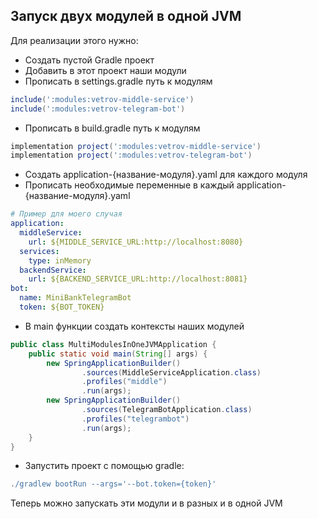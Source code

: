 ## Запуск двух модулей в одной JVM

Для реализации этого нужно:
 - Создать пустой Gradle проект
 - Добавить в этот проект наши модули
 - Прописать в settings.gradle путь к модулям
```groovy
include(':modules:vetrov-middle-service')
include(':modules:vetrov-telegram-bot')
```
 - Прописать в build.gradle путь к модулям
```groovy
implementation project(':modules:vetrov-middle-service')
implementation project(':modules:vetrov-telegram-bot')
```
 - Создать application-{название-модуля}.yaml для каждого модуля
 - Прописать необходимые переменные в каждый application-{название-модуля}.yaml
```yaml
# Пример для моего случая
application:
  middleService:
    url: ${MIDDLE_SERVICE_URL:http://localhost:8080}
  services:
    type: inMemory
  backendService:
    url: ${BACKEND_SERVICE_URL:http://localhost:8081}
bot:
  name: MiniBankTelegramBot
  token: ${BOT_TOKEN}
```
 - В main функции создать контексты наших модулей
```java
public class MultiModulesInOneJVMApplication {
    public static void main(String[] args) {
        new SpringApplicationBuilder()
                .sources(MiddleServiceApplication.class)
                .profiles("middle")
                .run(args);
        new SpringApplicationBuilder()
                .sources(TelegramBotApplication.class)
                .profiles("telegrambot")
                .run(args);
    }
}
```
 - Запустить проект c помощью gradle:
```gradle
./gradlew bootRun --args='--bot.token={token}'
```

Теперь можно запускать эти модули и в разных и в одной JVM
